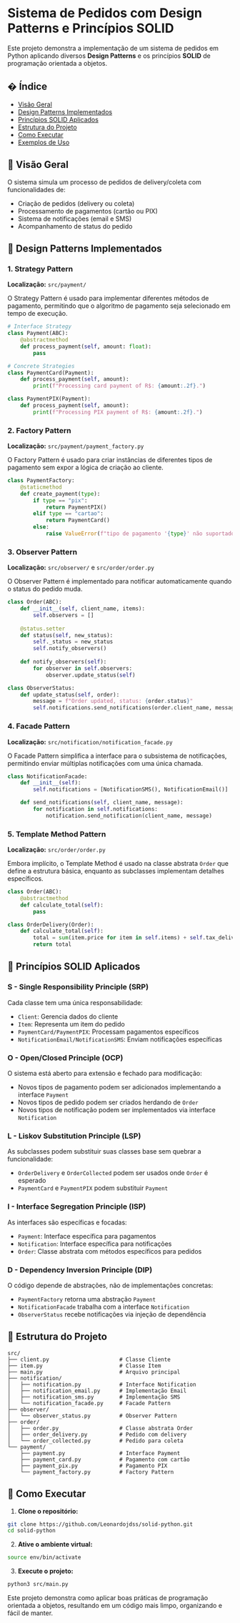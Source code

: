 # Sistema de Pedidos com Design Patterns e Princípios SOLID

Este projeto demonstra a implementação de um sistema de pedidos em Python aplicando diversos **Design Patterns** e os princípios **SOLID** de programação orientada a objetos.

## � Índice

- [Visão Geral](#visão-geral)
- [Design Patterns Implementados](#design-patterns-implementados)
- [Princípios SOLID Aplicados](#princípios-solid-aplicados)
- [Estrutura do Projeto](#estrutura-do-projeto)
- [Como Executar](#como-executar)
- [Exemplos de Uso](#exemplos-de-uso)

## 🎯 Visão Geral

O sistema simula um processo de pedidos de delivery/coleta com funcionalidades de:
- Criação de pedidos (delivery ou coleta)
- Processamento de pagamentos (cartão ou PIX)
- Sistema de notificações (email e SMS)
- Acompanhamento de status do pedido

## 🔧 Design Patterns Implementados

### 1. **Strategy Pattern**
**Localização:** `src/payment/`

O Strategy Pattern é usado para implementar diferentes métodos de pagamento, permitindo que o algoritmo de pagamento seja selecionado em tempo de execução.

```python
# Interface Strategy
class Payment(ABC):
    @abstractmethod
    def process_payment(self, amount: float):
        pass

# Concrete Strategies
class PaymentCard(Payment):
    def process_payment(self, amount):
        print(f"Processing card payment of R$: {amount:.2f}.")

class PaymentPIX(Payment):
    def process_payment(self, amount):
        print(f"Processing PIX payment of R$: {amount:.2f}.")
```

### 2. **Factory Pattern**
**Localização:** `src/payment/payment_factory.py`

O Factory Pattern é usado para criar instâncias de diferentes tipos de pagamento sem expor a lógica de criação ao cliente.

```python
class PaymentFactory:
    @staticmethod
    def create_payment(type):
        if type == "pix":
            return PaymentPIX()
        elif type == "cartao":
            return PaymentCard()
        else:
            raise ValueError(f"tipo de pagamento '{type}' não suportado")
```

### 3. **Observer Pattern**
**Localização:** `src/observer/` e `src/order/order.py`

O Observer Pattern é implementado para notificar automaticamente quando o status do pedido muda.

```python
class Order(ABC):
    def __init__(self, client_name, items):
        self.observers = []
    
    @status.setter
    def status(self, new_status):
        self._status = new_status
        self.notify_observers()
    
    def notify_observers(self):
        for observer in self.observers:
            observer.update_status(self)

class ObserverStatus:
    def update_status(self, order):
        message = f"Order updated, status: {order.status}"
        self.notifications.send_notifications(order.client_name, message)
```

### 4. **Facade Pattern**
**Localização:** `src/notification/notification_facade.py`

O Facade Pattern simplifica a interface para o subsistema de notificações, permitindo enviar múltiplas notificações com uma única chamada.

```python
class NotificationFacade:
    def __init__(self):
        self.notifications = [NotificationSMS(), NotificationEmail()]

    def send_notifications(self, client_name, message):
        for notification in self.notifications:
            notification.send_notification(client_name, message)
```

### 5. **Template Method Pattern**
**Localização:** `src/order/order.py`

Embora implícito, o Template Method é usado na classe abstrata `Order` que define a estrutura básica, enquanto as subclasses implementam detalhes específicos.

```python
class Order(ABC):
    @abstractmethod
    def calculate_total(self):
        pass

class OrderDelivery(Order):
    def calculate_total(self):
        total = sum(item.price for item in self.items) + self.tax_delivery
        return total
```

## 🎯 Princípios SOLID Aplicados

### **S - Single Responsibility Principle (SRP)**
Cada classe tem uma única responsabilidade:
- `Client`: Gerencia dados do cliente
- `Item`: Representa um item do pedido
- `PaymentCard/PaymentPIX`: Processam pagamentos específicos
- `NotificationEmail/NotificationSMS`: Enviam notificações específicas

### **O - Open/Closed Principle (OCP)**
O sistema está aberto para extensão e fechado para modificação:
- Novos tipos de pagamento podem ser adicionados implementando a interface `Payment`
- Novos tipos de pedido podem ser criados herdando de `Order`
- Novos tipos de notificação podem ser implementados via interface `Notification`

### **L - Liskov Substitution Principle (LSP)**
As subclasses podem substituir suas classes base sem quebrar a funcionalidade:
- `OrderDelivery` e `OrderCollected` podem ser usados onde `Order` é esperado
- `PaymentCard` e `PaymentPIX` podem substituir `Payment`

### **I - Interface Segregation Principle (ISP)**
As interfaces são específicas e focadas:
- `Payment`: Interface específica para pagamentos
- `Notification`: Interface específica para notificações
- `Order`: Classe abstrata com métodos específicos para pedidos

### **D - Dependency Inversion Principle (DIP)**
O código depende de abstrações, não de implementações concretas:
- `PaymentFactory` retorna uma abstração `Payment`
- `NotificationFacade` trabalha com a interface `Notification`
- `ObserverStatus` recebe notificações via injeção de dependência

## 📁 Estrutura do Projeto

```
src/
├── client.py                      # Classe Cliente
├── item.py                        # Classe Item
├── main.py                        # Arquivo principal
├── notification/
│   ├── notification.py            # Interface Notification
│   ├── notification_email.py      # Implementação Email
│   ├── notification_sms.py        # Implementação SMS
│   └── notification_facade.py     # Facade Pattern
├── observer/
│   └── observer_status.py         # Observer Pattern
├── order/
│   ├── order.py                   # Classe abstrata Order
│   ├── order_delivery.py          # Pedido com delivery
│   └── order_collected.py         # Pedido para coleta
└── payment/
    ├── payment.py                 # Interface Payment
    ├── payment_card.py            # Pagamento com cartão
    ├── payment_pix.py             # Pagamento PIX
    └── payment_factory.py         # Factory Pattern
```

## 🚀 Como Executar

1. **Clone o repositório:**
```bash
git clone https://github.com/Leonardojdss/solid-python.git
cd solid-python
```

2. **Ative o ambiente virtual:**
```bash
source env/bin/activate
```

3. **Execute o projeto:**
```bash
python3 src/main.py
```

Este projeto demonstra como aplicar boas práticas de programação orientada a objetos, resultando em um código mais limpo, organizando e fácil de manter.